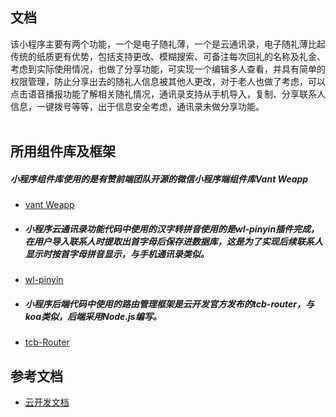 

<a name="hvnnT"></a>
## 文档
该小程序主要有两个功能，一个是电子随礼薄，一个是云通讯录，电子随礼薄比起传统的纸质更有优势，包括支持更改、模糊搜索、可备注每次回礼的名称及礼金、	考虑到实际使用情况，也做了分享功能，可实现一个编辑多人查看，并具有简单的权限管理，防止分享出去的随礼人信息被其他人更改，对于老人也做了考虑，可以点击语音播报功能了解相关随礼情况，通讯录支持从手机导入，复制、分享联系人信息，一键拨号等等，出于信息安全考虑，通讯录未做分享功能。<br />​



    
## 所用组件库及框架
  ##### 小程序组件库使用的是有赞前端团队开源的微信小程序端组件库Vant Weapp
- [vant Weapp](https://vant-contrib.gitee.io/vant-weapp/#/home)
- 
  ##### 小程序云通讯录功能代码中使用的汉字转拼音使用的是wl-pinyin插件完成，在用户导入联系人时提取出首字母后保存进数据库，这是为了实现后续联系人显示时按首字母拼音显示，与手机通讯录类似。
- [wl-pinyin](https://www.npmjs.com/package/wl-pinyin)
- 
  ##### 小程序后端代码中使用的路由管理框架是云开发官方发布的tcb-router，与koa类似，后端采用Node.js编写。
- [tcb-Router](https://github.com/TencentCloudBase/tcb-router)


## 参考文档

- [云开发文档](https://developers.weixin.qq.com/miniprogram/dev/wxcloud/basis/getting-started.html)

